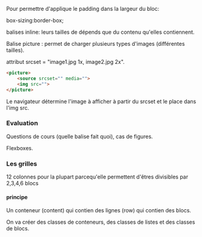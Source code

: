 Pour permettre d'applique le padding dans la largeur du bloc:

box-sizing:border-box;

balises inline: leurs tailles de dépends que du contenu qu'elles contiennent.

Balise picture : permet de charger plusieurs types d'images (différentes tailles).

attribut srcset = "image1.jpg 1x, image2.jpg 2x".

```HTML
<picture>
	<source srcset="" media="">
	<img src="">
</picture>
```

Le navigateur détermine l'image à afficher à partir du srcset et le place dans l'img src.

### Evaluation

Questions de cours (quelle balise fait quoi), cas de figures.

Flexboxes.

### Les grilles

12 colonnes pour la plupart parcequ'elle permettent d'êtres divisibles par 2,3,4,6 blocs

#### principe

Un conteneur (content) qui contien des lignes (row) qui contien des blocs.

On va créer des classes de conteneurs, des classes de listes et des  classes de blocs.


